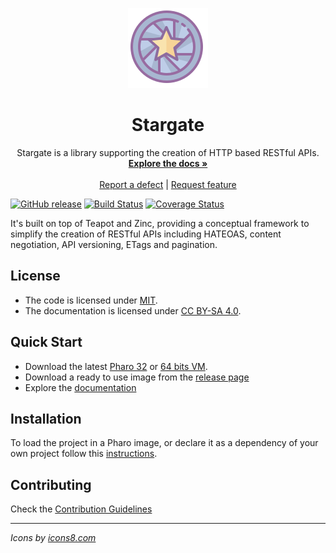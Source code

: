 <p align="center"><img src="assets/logos/128x128.png">
 <h1 align="center">Stargate</h1>
  <p align="center">
    Stargate is a library supporting the creation of HTTP based RESTful APIs.
    <br>
    <a href="docs/"><strong>Explore the docs »</strong></a>
    <br>
    <br>
    <a href="https://github.com/ba-st/Stargate/issues/new?labels=Type%3A+Defect">Report a defect</a>
    |
    <a href="https://github.com/ba-st/Stargate/issues/new?labels=Type%3A+Feature">Request feature</a>
  </p>
</p>

[![GitHub release](https://img.shields.io/github/release/ba-st/Stargate.svg)](https://github.com/ba-st/Stargate/releases/latest)
[![Build Status](https://travis-ci.com/ba-st/Stargate.svg?branch=master)](https://travis-ci.com/ba-st/Stargate)
[![Coverage Status](https://coveralls.io/repos/github/ba-st/Stargate/badge.svg?branch=master)](https://coveralls.io/github/ba-st/Stargate?branch=master)

It's built on top of Teapot and Zinc, providing a conceptual framework to simplify the creation of RESTful APIs including HATEOAS, content negotiation, API versioning, ETags and pagination.

## License
- The code is licensed under [MIT](LICENSE).
- The documentation is licensed under [CC BY-SA 4.0](http://creativecommons.org/licenses/by-sa/4.0/).

## Quick Start

- Download the latest [Pharo 32](https://get.pharo.org/) or [64 bits VM](https://get.pharo.org/64/).
- Download a ready to use image from the [release page](https://github.com/ba-st/Stargate/releases/latest)
- Explore the [documentation](docs/)

## Installation

To load the project in a Pharo image, or declare it as a dependency of your own project follow this [instructions](docs/Installation.md).

## Contributing

Check the [Contribution Guidelines](CONTRIBUTING.md)

---
*Icons by [icons8.com](https://icons8.com)*
